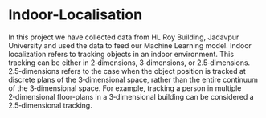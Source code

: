 # Indoor-Localisation
In this project we have collected data from HL Roy Building, Jadavpur University and used the data to feed our Machine Learning model. 
Indoor localization refers to tracking objects in an indoor environment. This tracking can be either in 2‑dimensions, 3‑dimensions, or 2.5‑dimensions. 2.5‑dimensions refers to the case when the object position is tracked at discrete plans of the 3‑dimensional space, rather than the entire continuum of the 3‑dimensional space. For example, tracking a person in multiple 2‑dimensional floor-plans in a 3‑dimensional building can be considered a 2.5‑dimensional tracking.
